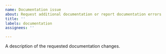```yaml
---
name: Documentation issue
about: Request additional documentation or report documentation errors
title: ''
labels: documentation
assignees: ''

---
```


A description of the requested documentation changes.
